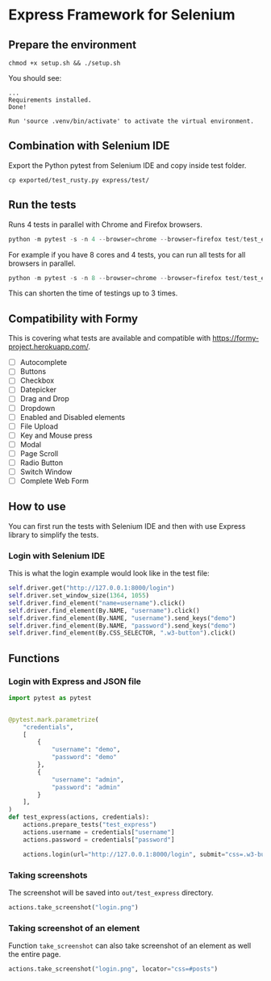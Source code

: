 # Express Framework for Selenium

## Prepare the environment

```text
chmod +x setup.sh && ./setup.sh
```
You should see:

```text
...
Requirements installed.
Done!

Run 'source .venv/bin/activate' to activate the virtual environment.
```

## Combination with Selenium IDE

Export the Python pytest from Selenium IDE and copy inside test folder.

```text
cp exported/test_rusty.py express/test/
```

## Run the tests

Runs 4 tests in parallel with Chrome and Firefox browsers.

```python
python -m pytest -s -n 4 --browser=chrome --browser=firefox test/test_express.py
```


For example if you have 8 cores and 4 tests, you can run all tests for all browsers in parallel.

```python
python -m pytest -s -n 8 --browser=chrome --browser=firefox test/test_express.py
```

This can shorten the time of testings up to 3 times.

## Compatibility with Formy
This is covering what tests are available and compatible with https://formy-project.herokuapp.com/.

- [ ] Autocomplete
- [ ] Buttons
- [ ] Checkbox
- [ ] Datepicker
- [ ] Drag and Drop
- [ ] Dropdown
- [ ] Enabled and Disabled elements
- [ ] File Upload
- [ ] Key and Mouse press
- [ ] Modal
- [ ] Page Scroll
- [ ] Radio Button
- [ ] Switch Window
- [ ] Complete Web Form

## How to use

You can first run the tests with Selenium IDE and then with use Express library to simplify the tests.

### Login with Selenium IDE
This is what the login example would look like in the test file:

```python
self.driver.get("http://127.0.0.1:8000/login")
self.driver.set_window_size(1364, 1055)
self.driver.find_element("name=username").click()
self.driver.find_element(By.NAME, "username").click()
self.driver.find_element(By.NAME, "username").send_keys("demo")
self.driver.find_element(By.NAME, "password").send_keys("demo")
self.driver.find_element(By.CSS_SELECTOR, ".w3-button").click()
```

## Functions

### Login with Express and JSON file
```python
import pytest as pytest


@pytest.mark.parametrize(
    "credentials",
    [
        {
            "username": "demo",
            "password": "demo"
        },
        {
            "username": "admin",
            "password": "admin"
        }
    ],
)
def test_express(actions, credentials):
    actions.prepare_tests("test_express")
    actions.username = credentials["username"]
    actions.password = credentials["password"]

    actions.login(url="http://127.0.0.1:8000/login", submit="css=.w3-button")
```

### Taking screenshots
The screenshot will be saved into `out/test_express` directory.
```python
actions.take_screenshot("login.png")
```

### Taking screenshot of an element
Function `take_screenshot` can also take screenshot of an element as well the entire page.
```python
actions.take_screenshot("login.png", locator="css=#posts")
```